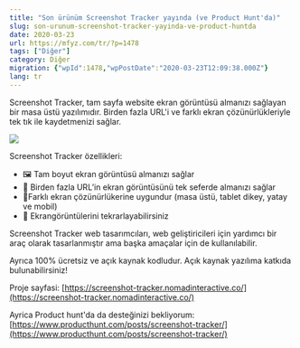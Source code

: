 ```yaml
---
title: "Son ürünüm Screenshot Tracker yayında (ve Product Hunt'da)"
slug: son-urunum-screenshot-tracker-yayinda-ve-product-huntda
date: 2020-03-23
url: https://mfyz.com/tr/?p=1478
tags: ["Diğer"]
category: Diğer
migration: {"wpId":1478,"wpPostDate":"2020-03-23T12:09:38.000Z"}
lang: tr
---
```


Screenshot Tracker, tam sayfa website ekran görüntüsü almanızı sağlayan bir masa üstü yazılımıdır. Birden fazla URL'i ve farklı ekran çözünürlükleriyle tek tık ile kaydetmenizi sağlar.

![](/images/archive/tr/2020/03/ScreenshotTrackerPromo.gif)

Screenshot Tracker özellikleri:

*   🖼 Tam boyut ekran görüntüsü almanızı sağlar
*   🎳 Birden fazla URL’in ekran görüntüsünü tek seferde almanızı sağlar
*   📱Farklı ekran çözünürlükerine uygundur (masa üstü, tablet dikey, yatay ve mobil)
*   🔁 Ekrangörüntülerini tekrarlayabilirsiniz

Screenshot Tracker web tasarımcıları, web geliştiricileri için yardımcı bir araç olarak tasarlanmıştır ama başka amaçalar için de kullanılabilir.

Ayrıca 100% ücretsiz ve açık kaynak kodludur. Açık kaynak yazılıma katkıda bulunabilirsiniz!

Proje sayfasi: [https://screenshot-tracker.nomadinteractive.co/](https://screenshot-tracker.nomadinteractive.co/)

Ayrica Product hunt'da da desteğinizi bekliyorum: [https://www.producthunt.com/posts/screenshot-tracker/](https://www.producthunt.com/posts/screenshot-tracker/)